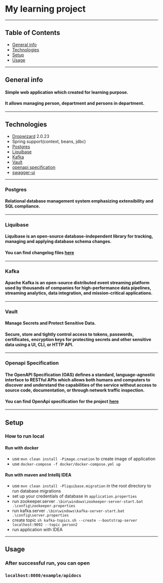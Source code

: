 # My learning project

---

## Table of Contents
-  [General info](#general-info)
-  [Technologies](#technologies)
-  [Setup](#setup)
-  [Usage](#usage)

---

## General info

#### Simple web application which created for learning purpose.
#### It allows managing person, department and persons in department.

---

## Technologies
- [Dropwizard](https://www.dropwizard.io/en/latest/manual/core.html) 2.0.23
- Spring support(context, beans, jdbc)
- [Postgres](#postgres)
- [Liquibase](#liquibase)
- [Kafka](#kafka)
- [Vault](#vault)
- [openapi specification](#Openapi-specification)
- [swagger-ui](https://github.com/swagger-api/swagger-ui)

---

### Postgres

#### Relational database management system emphasizing extensibility and SQL compliance.

---

### Liquibase
#### Liquibase  is an open-source database-independent library for tracking, managing and applying database schema changes.
#### You can find changelog files [here](https://github.com/Ilya-Ross/learning-project-dropwizard/tree/master/src/main/resources/changelog/0.0.1)

---

### Kafka
#### Apache Kafka is an open-source distributed event streaming platform used by thousands of companies for high-performance data pipelines, streaming analytics, data integration, and mission-critical applications.

---

### Vault
#### Manage Secrets and Protect Sensitive Data.
#### Secure, store and tightly control access to tokens, passwords, certificates, encryption keys for protecting secrets and other sensitive data using a UI, CLI, or HTTP API.

---

### Openapi Specification
#### The OpenAPI Specification (OAS) defines a standard, language-agnostic interface to RESTful APIs which allows both humans and computers to discover and understand the capabilities of the service without access to source code, documentation, or through network traffic inspection.

#### You can find OpenApi specification for the project [here](https://github.com/Ilya-Ross/learning-project-dropwizard/blob/master/src/main/resources/apidocs/openapi.yaml)

---

## Setup

### How to run local

#### Run with docker

- use `mvn clean install -Pimage.creation` to create image of application
- use `docker-compose -f docker/docker-compose.yml up`

#### Run with maven and Intellij IDEA

- use `mvn clean install -Pliquibase.migration` in the root directory to run database migrations
- set up your credentials of database in `application.properties`
- run zookeeper.server `.\bin\windows\zookeeper-server-start.bat .\config\zookeeper.properties`
- run kafka.server `.\bin\windows\kafka-server-start.bat .\config\server.properties`
- create topic `sh kafka-topics.sh --create --bootstrap-server localhost:9092 --topic person2`
- run application with IDEA

---

## Usage

### After successful run, you can open
### `localhost:8080/example/apidocs`

